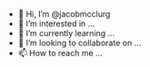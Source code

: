 - 👋 Hi, I’m @jacobmcclurg
- 👀 I’m interested in ...
- 🌱 I’m currently learning ...
- 💞️ I’m looking to collaborate on ...
- 📫 How to reach me ...

<!---
jacobmcclurg/jacobmcclurg is a ✨ special ✨ repository because its `README.md` (this file) appears on your GitHub profile.
You can click the Preview link to take a look at your changes.
--->
